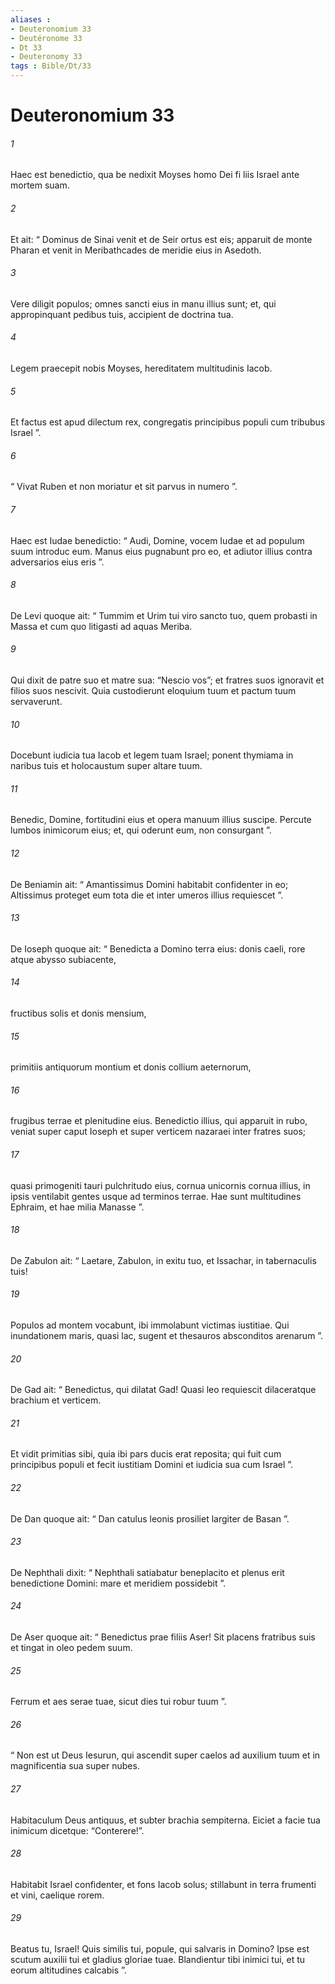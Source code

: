```yaml
---
aliases : 
- Deuteronomium 33
- Deutéronome 33
- Dt 33
- Deuteronomy 33
tags : Bible/Dt/33
---
```


# Deuteronomium 33

###### 1
Haec est benedictio, qua be nedixit Moyses homo Dei fi liis Israel ante mortem suam. 
###### 2
Et ait: “ Dominus de Sinai venit et de Seir ortus est eis; apparuit de monte Pharan et venit in Meribathcades de meridie eius in Asedoth.
###### 3
Vere diligit populos; omnes sancti eius in manu illius sunt; et, qui appropinquant pedibus tuis, accipient de doctrina tua.
###### 4
Legem praecepit nobis Moyses, hereditatem multitudinis Iacob.
###### 5
Et factus est apud dilectum rex, congregatis principibus populi cum tribubus Israel ”.
###### 6
“ Vivat Ruben et non moriatur et sit parvus in numero ”.
###### 7
Haec est Iudae benedictio: “ Audi, Domine, vocem Iudae et ad populum suum introduc eum. Manus eius pugnabunt pro eo, et adiutor illius contra adversarios eius eris ”.
###### 8
De Levi quoque ait: “ Tummim et Urim tui viro sancto tuo, quem probasti in Massa et cum quo litigasti ad aquas Meriba.
###### 9
Qui dixit de patre suo et matre sua: “Nescio vos”; et fratres suos ignoravit et filios suos nescivit. Quia custodierunt eloquium tuum et pactum tuum servaverunt.
###### 10
Docebunt iudicia tua Iacob et legem tuam Israel; ponent thymiama in naribus tuis et holocaustum super altare tuum.
###### 11
Benedic, Domine, fortitudini eius et opera manuum illius suscipe. Percute lumbos inimicorum eius; et, qui oderunt eum, non consurgant ”.
###### 12
De Beniamin ait: “ Amantissimus Domini habitabit confidenter in eo; Altissimus proteget eum tota die et inter umeros illius requiescet ”.
###### 13
De Ioseph quoque ait: “ Benedicta a Domino terra eius: donis caeli, rore atque abysso subiacente,
###### 14
fructibus solis et donis mensium,
###### 15
primitiis antiquorum montium et donis collium aeternorum,
###### 16
frugibus terrae et plenitudine eius. Benedictio illius, qui apparuit in rubo, veniat super caput Ioseph et super verticem nazaraei inter fratres suos;
###### 17
quasi primogeniti tauri pulchritudo eius, cornua unicornis cornua illius, in ipsis ventilabit gentes usque ad terminos terrae. Hae sunt multitudines Ephraim, et hae milia Manasse ”.
###### 18
De Zabulon ait: “ Laetare, Zabulon, in exitu tuo, et Issachar, in tabernaculis tuis!
###### 19
Populos ad montem vocabunt, ibi immolabunt victimas iustitiae. Qui inundationem maris, quasi lac, sugent et thesauros absconditos arenarum ”.
###### 20
De Gad ait: “ Benedictus, qui dilatat Gad! Quasi leo requiescit dilaceratque brachium et verticem.
###### 21
Et vidit primitias sibi, quia ibi pars ducis erat reposita; qui fuit cum principibus populi et fecit iustitiam Domini et iudicia sua cum Israel ”.
###### 22
De Dan quoque ait: “ Dan catulus leonis prosiliet largiter de Basan ”.
###### 23
De Nephthali dixit: “ Nephthali satiabatur beneplacito et plenus erit benedictione Domini: mare et meridiem possidebit ”.
###### 24
De Aser quoque ait: “ Benedictus prae filiis Aser! Sit placens fratribus suis et tingat in oleo pedem suum.
###### 25
Ferrum et aes serae tuae, sicut dies tui robur tuum ”.
###### 26
“ Non est ut Deus Iesurun, qui ascendit super caelos ad auxilium tuum et in magnificentia sua super nubes.
###### 27
Habitaculum Deus antiquus, et subter brachia sempiterna. Eiciet a facie tua inimicum dicetque: “Conterere!”.
###### 28
Habitabit Israel confidenter, et fons Iacob solus; stillabunt in terra frumenti et vini, caelique rorem.
###### 29
Beatus tu, Israel! Quis similis tui, popule, qui salvaris in Domino? Ipse est scutum auxilii tui et gladius gloriae tuae. Blandientur tibi inimici tui, et tu eorum altitudines calcabis ”.
